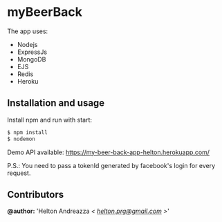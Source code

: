 # myBeerBack

The app uses:

- Nodejs
- ExpressJs
- MongoDB
- EJS
- Redis
- Heroku

## Installation and usage

Install npm and run with start:
```bash
$ npm install 
$ nodemon
```

Demo API available:
https://my-beer-back-app-helton.herokuapp.com/

P.S.: You need to pass a tokenId generated by facebook's login for every request.

## Contributors  

**@author:** 'Helton Andreazza *< [helton.prg@gmail.com](mailto:helton.prg@gmail.com) >*'   
